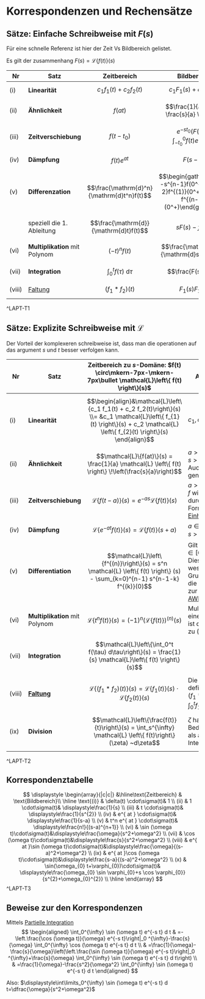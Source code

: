 	
# Korrespondenzen und Rechensätze

## Sätze: Einfache Schreibweise mit $F(s)$

Für eine schnelle Referenz ist hier der Zeit Vs Bildbereich gelistet.

Es gilt der zusammenhang $F(s) = \mathcal{L}\left\{ f(t) \right\}(s)$

| Nr     | Satz                           | Zeitbereich                                | Bildbereich                                                                                      |
| ------ | ------------------------------ | ------------------------------------------ | ------------------------------------------------------------------------------------------------ |
| (i)    | **Linearität**                 | $$ c_{1}f_{1}(t) + c_{2}f_{2}(t) $$        | $$ c_{1}F_{1}(s) + c_{2}F_{2}(s) $$                                                              |
| (ii)   | **Ähnlichkeit**                | $$f(at)$$                                  | $$\frac{1}{a} F\left( \frac{s}{a} \right)$$                                                      |
| (iii)  | **Zeitverschiebung**           | $$f(t-t_{0})$$                             | $$e^{ -st_{0} }\left( F(s)  + \int _{-t_{0}}^0 f(t)e^{ -st } \mathrm{~d}t \right) $$             |
| (iv)   | **Dämpfung**                   | $$f(t)e^{ at }$$                           | $$F(s-a)$$                                                                                       |
| (v)    | **Differenzation**             | $$\frac{\mathrm{d}^n}{\mathrm{d}t^n}f(t)$$ | $$\begin{gather}s^nF(s) -s^{n-1}f(0^+)\\-s^{n-2}f^{(1)}(0^+) -\dots-f^{(n-1)}(0^+)\end{gather}$$ |
|        | speziell die 1. Ableitung      | $$\frac{\mathrm{d}}{\mathrm{d}t}f(t)$$     | $$sF(s)-f(0^+)$$                                                                                 |
| (vi)   | **Multiplikation** mit Polynom | $$(-t)^n f(t)$$                            | $$\frac{\mathrm{d}^n}{\mathrm{d}s^n}F(s)$$                                                       |
| (vii)  | **Integration**                | $$\int_{0}^{t}f(\tau) \mathrm{~d}\tau $$   | $$\frac{F(s)}{s}$$                                                                               |
| (viii) | [Faltung](../Faltung.md)       | $$(f_{1}*f_{2})(t)$$                       | $$F_{1}(s)F_{2}(s)$$                                                                             |
^LAPT-T1

## Sätze: Explizite Schreibweise mit $\mathcal{L}$

Der Vorteil der komplexeren schreibweise ist, dass man die operationen auf das argument $s$ und $t$ besser verfolgen kann.

| Nr     | Satz                           | Zeitbereich zu $s$-Domäne: $f(t) \circ\mkern-7px-\mkern-7px\bullet \mathcal{L}\left\{ f(t) \right\}(s)$                                                                            | Anmerkungen                                                                                                                                                         |
| ------ | ------------------------------ | ---------------------------------------------------------------------------------------------------------------------------------------------------------------------------------- | ------------------------------------------------------------------------------------------------------------------------------------------------------------------- |
| (i)    | **Linearität**                 | $$\begin{align}&\mathcal{L}\left\{c_1 f_1(t) + c_2 f_2(t)\right\}(s) \\= &c_1 \mathcal{L}\left\{ f_{1}(t) \right\}(s) + c_2 \mathcal{L} \left\{ f_{2}(t) \right\}(s) \end{align}$$ | $c_1, c_2 \in \mathbb{R}$                                                                                                                                           |
| (ii)   | **Ähnlichkeit**                | $$\mathcal{L}\{f(at)\}(s) = \frac{1}{a} \mathcal{L} \left\{ f(t) \right\} \!\left(\frac{s}{a}\right)$$                                                                             | $a > 0$<br>$s > a$<br>Auch Streckung genannt                                                                                                                        |
| (iii)  | **Zeitverschiebung**           | $$\mathcal{L}\{f(t-a)\}(s) = e^{-a s} \mathcal{L} \left\{ f(t) \right\} (s)$$                                                                                                      | $a > 0$<br>$f$ wird für $t < 0$ durch $0$ fortgesetzt.<br>Formal mit dem [Einheitssprung](Einheitssprungfunktion.md) $\sigma(t)$.                                   |
| (iv)   | **Dämpfung**                   | $$\mathcal{L}\left\{e^{-a t} f(t)\right\}(s) = \mathcal{L} \left\{ f(t) \right\} (s+a)$$                                                                                           | $a \in \mathbb{R}$<br>$s > \alpha - a$                                                                                                                              |
| (v)    | **Differentiation**            | $$\mathcal{L}\left\{f^{(n)}\right\}(s) = s^n \mathcal{L} \left\{ f(t) \right\} (s) - \sum_{k=0}^{n-1} s^{n-1-k} f^{(k)}(0)$$                                                       | Gilt für $f(t) \in C^n, t \in[0, \infty)$. <br>Dies ist eine wesentliche Grundlage für<br>die Anwendbarkeit zur Lösung von [AWP](../../Mathematik/Analysis/GDGL.md) |
| (vi)   | **Multiplikation** mit Polynom | $$\mathcal{L}\left\{t^n f(t)\right\}(s) = (-1)^n (\mathcal{L} \left\{ f(t) \right\} )^{(n)}(s)$$                                                                                   | Multiplikation mit einem Polynom<br>ist der Gegensatz zu (iv)                                                                                                       |
| (vii)  | **Integration**                | $$\mathcal{L}\left\{\int_0^t f(\tau) d\tau\right\}(s) = \frac{1}{s} \mathcal{L}\left\{ f(t) \right\} (s)$$                                                                         |                                                                                                                                                                     |
| (viii) | **[Faltung](Faltung.md)**      | $$\mathcal{L}\left\{(f_1 * f_2)(t)\right\}(s) = \mathcal{L} \left\{ f_{1}(t) \right\}(s) \cdot \mathcal{L}\left\{ f_{2}(t) \right\}(s)$$                                           | Die Faltung ist definiert durch <br>$\left(f_1 * f_2\right)(t) := \int_0^t f_1(t-\tau) f_2(\tau) d\tau$                                                             |
| (ix)   | **Division**                   | $$\mathcal{L}\left\{\frac{f(t)}{t}\right\}(s) = \int_s^{\infty} \mathcal{L} \left\{ f(t)\right\}  (\zeta) ~d\zeta$$                                                                | $\zeta$ hat hier nur eine Bedeutung<br>als andere Integrationsvariable                                                                                              |

^LAPT-T2

## Korrespondenztabelle

$$
\displaystyle
\begin{array}{|c|c|}
&\hline\text{Zeitbereich} & \text{Bildbereich}\\
\hline
\text{(i)} & \delta(t) \cdot\sigma(t)& 1 \\
(ii) & 1 \cdot\sigma(t)& \displaystyle\frac{1}{s} \\
(iii) & t \cdot\sigma(t)& \displaystyle\frac{1}{s^{2}} \\
(iv) & e^{ at } \cdot\sigma(t)& \displaystyle\frac{1}{s-a} \\
(v) & t^n e^{ at } \cdot\sigma(t)& \displaystyle\frac{n!}{(s-a)^{n+1}} \\
(vi) & \sin (\omega t)\cdot\sigma(t)&\displaystyle\frac{\omega}{s^2+\omega^2} \\
(vii) & \cos (\omega t)\cdot\sigma(t)&\displaystyle\frac{s}{s^2+\omega^2} \\
(viii) & e^{ at }\sin (\omega t)\cdot\sigma(t)&\displaystyle\frac{\omega}{(s-a)^2+\omega^2} \\
(ix) & e^{ at }\cos (\omega t)\cdot\sigma(t)&\displaystyle\frac{s-a}{(s-a)^2+\omega^2} \\
(x) & \sin(\omega_{0} t+\varphi_{0})\cdot\sigma(t)& \displaystyle\frac{\omega_{0} \sin \varphi_{0}+s \cos \varphi_{0}}{s^{2}+\omega_{0}^{2}} \\
\hline
\end{array}
$$
^LAPT-T3

## Beweise zur den Korrespondenzen


Mittels [Partielle Integration](../../Mathematik/Analysis/Partielle%20Integration.md)
$$
\begin{aligned}
\int_0^{\infty} \sin (\omega t) e^{-s t} d t & =-\left.\frac{\cos (\omega t)}{\omega} e^{-s t}\right|_0 ^{\infty}-\frac{s}{\omega} \int_0^{\infty} \cos (\omega t) e^{-s t} d t \\
& =\frac{1}{\omega}-\frac{s}{\omega}\left(\left.\frac{\sin (\omega t)}{\omega} e^{-s t}\right|_0 ^{\infty}+\frac{s}{\omega} \int_0^{\infty} \sin (\omega t) e^{-s t} d t\right) \\
& =\frac{1}{\omega}-\frac{s^2}{\omega^2} \int_0^{\infty} \sin (\omega t) e^{-s t} d t
\end{aligned}
$$

Also: $\displaystyle\int\limits_0^{\infty} \sin (\omega t) e^{-s t} d t=\dfrac{\omega}{s^2+\omega^2}$